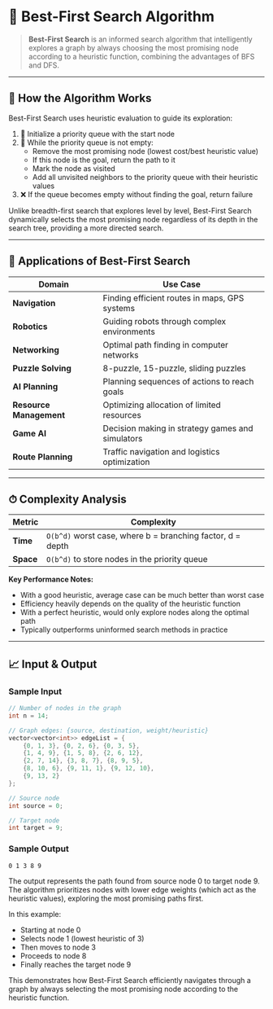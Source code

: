 # 🧭 Best-First Search Algorithm

> **Best-First Search** is an informed search algorithm that intelligently explores a graph by always choosing the most promising node according to a heuristic function, combining the advantages of BFS and DFS.

---

## 🔧 How the Algorithm Works

Best-First Search uses heuristic evaluation to guide its exploration:

1. 🏁 Initialize a priority queue with the start node
2. 🔄 While the priority queue is not empty:
   - Remove the most promising node (lowest cost/best heuristic value)
   - If this node is the goal, return the path to it
   - Mark the node as visited
   - Add all unvisited neighbors to the priority queue with their heuristic values
3. ❌ If the queue becomes empty without finding the goal, return failure

Unlike breadth-first search that explores level by level, Best-First Search dynamically selects the most promising node regardless of its depth in the search tree, providing a more directed search.

---

## 🚀 Applications of Best-First Search

| Domain | Use Case |
|--------|----------|
| **Navigation** | Finding efficient routes in maps, GPS systems |
| **Robotics** | Guiding robots through complex environments |
| **Networking** | Optimal path finding in computer networks |
| **Puzzle Solving** | 8-puzzle, 15-puzzle, sliding puzzles |
| **AI Planning** | Planning sequences of actions to reach goals |
| **Resource Management** | Optimizing allocation of limited resources |
| **Game AI** | Decision making in strategy games and simulators |
| **Route Planning** | Traffic navigation and logistics optimization |

---

## ⏱ Complexity Analysis

| Metric | Complexity |
|--------|------------|
| **Time** | `O(b^d)` worst case, where b = branching factor, d = depth |
| **Space** | `O(b^d)` to store nodes in the priority queue |

**Key Performance Notes:**
- With a good heuristic, average case can be much better than worst case
- Efficiency heavily depends on the quality of the heuristic function
- With a perfect heuristic, would only explore nodes along the optimal path
- Typically outperforms uninformed search methods in practice

---

## 📈 Input & Output

### Sample Input
```cpp
// Number of nodes in the graph
int n = 14;

// Graph edges: {source, destination, weight/heuristic}
vector<vector<int>> edgeList = {
    {0, 1, 3}, {0, 2, 6}, {0, 3, 5},
    {1, 4, 9}, {1, 5, 8}, {2, 6, 12},
    {2, 7, 14}, {3, 8, 7}, {8, 9, 5},
    {8, 10, 6}, {9, 11, 1}, {9, 12, 10},
    {9, 13, 2}
};

// Source node
int source = 0;

// Target node
int target = 9;
```

### Sample Output
```
0 1 3 8 9
```

The output represents the path found from source node 0 to target node 9. The algorithm prioritizes nodes with lower edge weights (which act as the heuristic values), exploring the most promising paths first.

In this example:
- Starting at node 0
- Selects node 1 (lowest heuristic of 3)
- Then moves to node 3
- Proceeds to node 8
- Finally reaches the target node 9

This demonstrates how Best-First Search efficiently navigates through a graph by always selecting the most promising node according to the heuristic function.
